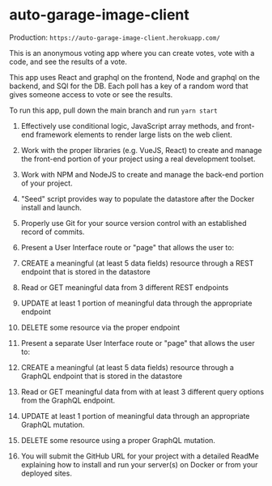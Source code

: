 # auto-garage-image-client

Production: `https://auto-garage-image-client.herokuapp.com/`

This is an anonymous voting app where you can create votes, vote with a code, and see the results of a vote. 

This app uses React and graphql on the frontend, Node and graphql on the backend, and SQl for the DB. Each poll has a key of a random word that gives someone access to vote or see the results. 

To run this app, pull down the main branch and run `yarn start`


1.    Effectively use conditional logic, JavaScript array methods, and front-end framework elements to render large lists on the web client.

2.    Work with the proper libraries (e.g. VueJS, React) to create and manage the front-end portion of your project using a real development toolset.

3.    Work with NPM and NodeJS to create and manage the back-end portion of your project.

4.    "Seed" script provides way to populate the datastore after the Docker install and launch.

5.    Properly use Git for your source version control with an established record of commits.

6.    Present a User Interface route or "page" that allows the user to: 

1.    CREATE a meaningful (at least 5 data fields) resource through a REST endpoint that is stored in the datastore

2.    Read or GET meaningful data from 3 different REST endpoints

3.    UPDATE at least 1 portion of meaningful data through the appropriate endpoint

4.    DELETE some resource via the proper endpoint

7.    Present a separate User Interface route or "page" that allows the user to:

1.    CREATE a meaningful (at least 5 data fields) resource through a GraphQL endpoint that is stored in the datastore

2.    Read or GET meaningful data from with at least 3 different query options from the GraphQL endpoint.

3.    UPDATE at least 1 portion of meaningful data through an appropriate GraphQL mutation.

4.    DELETE some resource using a proper GraphQL mutation.

8.    You will submit the GitHub URL for your project with a detailed ReadMe explaining how to install and run your server(s) on Docker or from your deployed sites.